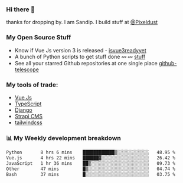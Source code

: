 ### Hi there 👋

thanks for dropping by.
I am Sandip. I build stuff at [@Pixeldust](github.com/pixeldust-in/)

###  **My Open Source Stuff**

 - Know if Vue Js version 3 is released -  [isvue3readyyet](https://github.com/sandiprb/isvue3readyyet)
 - A bunch of Python scripts to get stuff done 💤 💤 [stuff](https://github.com/sandiprb/stuff)
 - See all your starred Github repositories at one single place [github-telescope](https://github.com/sandiprb/github-telescope)



###  **My tools of trade:**
 - [Vue Js](https://github.com/vuejs/vue/)
 - [TypeScript](https://github.com/microsoft/TypeScript)
 - [Django](github.com/django/django)
 - [Strapi CMS](github.com/strapi/strapi)
 - [tailwindcss](https://github.com/tailwindlabs/tailwindcss)


###  📊 **My Weekly development breakdown**
<!--START_SECTION:waka-->

```txt
Python       8 hrs 6 mins    ████████████▒░░░░░░░░░░░░   48.95 %
Vue.js       4 hrs 22 mins   ██████▓░░░░░░░░░░░░░░░░░░   26.42 %
JavaScript   1 hr 36 mins    ██▒░░░░░░░░░░░░░░░░░░░░░░   09.73 %
Other        47 mins         █▒░░░░░░░░░░░░░░░░░░░░░░░   04.74 %
Bash         37 mins         █░░░░░░░░░░░░░░░░░░░░░░░░   03.75 %
```

<!--END_SECTION:waka-->
